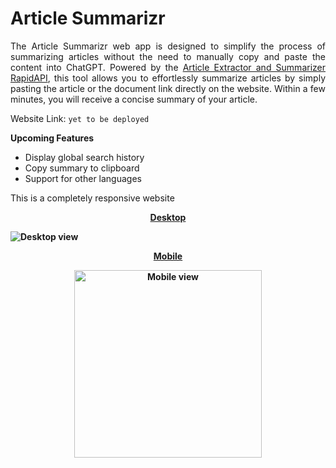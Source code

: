 # Article Summarizr

<p align="justify">The Article Summarizr web app is designed to simplify the process of summarizing articles without the need to manually copy and paste the content into ChatGPT. Powered by the <a href="https://rapidapi.com/restyler/api/article-extractor-and-summarizer">Article Extractor and Summarizer RapidAPI</a>, this tool allows you to effortlessly summarize articles by simply pasting the article or the document link directly on the website. Within a few minutes, you will receive a concise summary of your article.</p>

Website Link: `yet to be deployed`

**Upcoming Features**

 - Display global search history
 - Copy summary to clipboard
 - Support for other languages


This is a completely responsive website <br>
<p align="center"><b><u>Desktop</u><b></p>
<img src="https://github.com/prashanthrebala/Article-Summarizer/assets/27818512/e671c72c-3858-4966-961b-bcb5d000955f" alt="Desktop view">

<p align="center"><b><u>Mobile</u><b></p>
<p align="center">
  <img src="https://github.com/prashanthrebala/Article-Summarizer/assets/27818512/c6434645-0907-4147-9e8f-f3c4ab7ad9e7" alt="Mobile view" width="300px">
</p>
  
  
